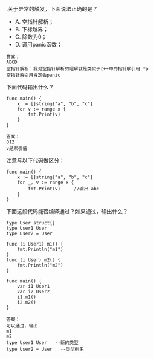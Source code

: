 .关于异常的触发，下面说法正确的是？

- A. 空指针解析；
- B. 下标越界；
- C. 除数为0；
- D. 调用panic函数；

```
答案：
ABCD
空指针解析：我对空指针解析的理解就是类似于c++中的指针解引用 *p
空指针解引用肯定会panic
```



下面代码输出什么？

```
func main() {
    x := []string{"a", "b", "c"}
    for v := range x {
        fmt.Print(v)
    }
}
```

```
答案：
012
v是索引值
```

注意与以下代码做区分：

```
func main() {
    x := []string{"a", "b", "c"}
    for _, v := range x {
        fmt.Print(v)     //输出 abc
    }
}
```





下面这段代码能否编译通过？如果通过，输出什么？

```
type User struct{}
type User1 User
type User2 = User

func (i User1) m1() {
    fmt.Println("m1")
}
func (i User) m2() {
    fmt.Println("m2")
}

func main() {
    var i1 User1
    var i2 User2
    i1.m1()
    i2.m2()
}
```

```
答案：
可以通过，输出
m1
m2
type User1 User   --新的类型
type User2 = User   --类型别名
```

